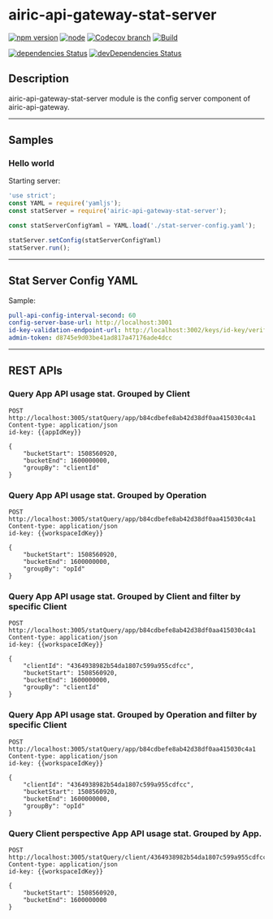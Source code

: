 # airic-api-gateway-stat-server

[![npm version](https://img.shields.io/npm/v/airic-api-gateway-stat-server.svg)](https://www.npmjs.com/package/airic-api-gateway-stat-server)
[![node](https://img.shields.io/node/v/airic-api-gateway-stat-server.svg)](https://www.npmjs.com/package/airic-api-gateway-stat-server)
[![Codecov branch](https://img.shields.io/codecov/c/github/airicyu/airic-api-gateway-stat-server/master.svg)](https://codecov.io/gh/airicyu/airic-api-gateway-stat-server)
[![Build](https://travis-ci.org/airicyu/airic-api-gateway-stat-server.svg?branch=master)](https://travis-ci.org/airicyu/airic-api-gateway-stat-server)

[![dependencies Status](https://david-dm.org/airicyu/airic-api-gateway-stat-server/status.svg)](https://david-dm.org/airicyu/airic-api-gateway-stat-server)
[![devDependencies Status](https://david-dm.org/airicyu/airic-api-gateway-stat-server/dev-status.svg)](https://david-dm.org/airicyu/airic-api-gateway-stat-server?type=dev)

## Description

airic-api-gateway-stat-server module is the config server component of airic-api-gateway.

------------------------

## Samples

### Hello world

Starting server:

```javascript
'use strict';
const YAML = require('yamljs');
const statServer = require('airic-api-gateway-stat-server');

const statServerConfigYaml = YAML.load('./stat-server-config.yaml');

statServer.setConfig(statServerConfigYaml)
statServer.run();
```

------------------------

## Stat Server Config YAML

Sample:
```yaml
pull-api-config-interval-second: 60
config-server-base-url: http://localhost:3001
id-key-validation-endpoint-url: http://localhost:3002/keys/id-key/verification
admin-token: d8745e9d03be41ad817a47176ade4dcc
```


------------------------

## REST APIs

### Query App API usage stat. Grouped by Client
```
POST http://localhost:3005/statQuery/app/b84cdbefe8ab42d38df0aa415030c4a1
Content-type: application/json
id-key: {{appIdKey}}

{
    "bucketStart": 1508560920,
    "bucketEnd": 1600000000,
    "groupBy": "clientId"
}
```

### Query App API usage stat. Grouped by Operation
```
POST http://localhost:3005/statQuery/app/b84cdbefe8ab42d38df0aa415030c4a1
Content-type: application/json
id-key: {{workspaceIdKey}}

{
    "bucketStart": 1508560920,
    "bucketEnd": 1600000000,
    "groupBy": "opId"
}
```

### Query App API usage stat. Grouped by Client and filter by specific Client
```
POST http://localhost:3005/statQuery/app/b84cdbefe8ab42d38df0aa415030c4a1
Content-type: application/json
id-key: {{workspaceIdKey}}

{
    "clientId": "4364938982b54da1807c599a955cdfcc",
    "bucketStart": 1508560920,
    "bucketEnd": 1600000000,
    "groupBy": "clientId"
}
```

### Query App API usage stat. Grouped by Operation and filter by specific Client
```
POST http://localhost:3005/statQuery/app/b84cdbefe8ab42d38df0aa415030c4a1
Content-type: application/json
id-key: {{workspaceIdKey}}

{
    "clientId": "4364938982b54da1807c599a955cdfcc",
    "bucketStart": 1508560920,
    "bucketEnd": 1600000000,
    "groupBy": "opId"
}
```

### Query Client perspective App API usage stat. Grouped by App.
```
POST http://localhost:3005/statQuery/client/4364938982b54da1807c599a955cdfcc
Content-type: application/json
id-key: {{workspaceIdKey}}

{
    "bucketStart": 1508560920,
    "bucketEnd": 1600000000
}
```